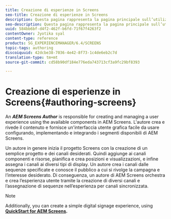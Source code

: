 ```yaml
---
title: Creazione di esperienze in Screens
seo-title: Creazione di esperienze in Screens
description: Questa pagina rappresenta la pagina principale sull’utilizzo della funzione AEM Screens. Fornisce una panoramica dei vari ruoli e responsabilità degli autori che utilizzano AEM Screens.
seo-description: Questa pagina rappresenta la pagina principale sull’utilizzo della funzione AEM Screens. Fornisce una panoramica dei vari ruoli e responsabilità degli autori che utilizzano AEM Screens.
uuid: 584bb6bf-d4f2-462f-b6fd-71f67f4263f2
contentOwner: Jyotika syal
content-type: reference
products: SG_EXPERIENCEMANAGER/6.4/SCREENS
topic-tags: authoring
discoiquuid: 42dcbe38-7036-4e42-8f73-1c4de6eb2c7d
translation-type: tm+mt
source-git-commit: cd58b90df184e776eda743713cf3a9fc29bf8393

---
```



# Creazione di esperienze in Screens{#authoring-screens}

An ***AEM Screens Author*** is responsible for creating and managing a user experience using the available components in AEM Screens. L&#39;autore crea e rivede il contenuto e fornisce un&#39;interfaccia utente grafica facile da usare configurando, implementando e integrando i segmenti disponibili di AEM Screens.

Un autore in genere inizia il progetto Screens con la creazione di un semplice progetto e dei canali desiderati. Quindi aggiunge ai canali componenti e risorse, pianifica e crea posizioni e visualizzazioni, e infine assegna i canali ai diversi tipi di display. Un autore crea i canali dalle sequenze specificate e conosce il pubblico a cui si rivolge la campagna e l’interesse desiderato. Di conseguenza, un autore di AEM Screens orchestra e crea l’esperienza utente tramite la creazione di diversi canali e l’assegnazione di sequenze nell’esperienza per canali sincronizzata.

>[!NOTE]
>
>Additionally, you can create a simple digital signage experience, using **[QuickStart for AEM Screens](/help/screens/kickstart-for-aem-screens.md).**
